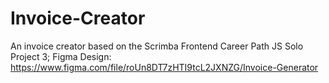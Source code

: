 # Invoice-Creator
An invoice creator based on the Scrimba Frontend Career Path JS Solo Project 3; Figma Design: https://www.figma.com/file/roUn8DT7zHTI9tcL2JXNZG/Invoice-Generator
